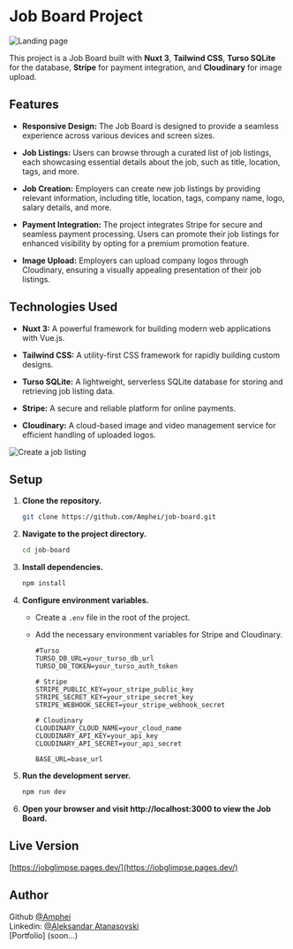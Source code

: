 # Job Board Project

![Landing page](https://res.cloudinary.com/dkofkuquf/image/upload/v1705704467/nuxtshop/syreihou08lt7prdkmic.png)

This project is a Job Board built with **Nuxt 3**, **Tailwind CSS**, **Turso
SQLite** for the database, **Stripe** for payment integration, and
**Cloudinary** for image upload.

## Features

- **Responsive Design:** The Job Board is designed to provide a seamless
  experience across various devices and screen sizes.

- **Job Listings:** Users can browse through a curated list of job listings,
  each showcasing essential details about the job, such as title, location,
  tags, and more.

- **Job Creation:** Employers can create new job listings by providing relevant
  information, including title, location, tags, company name, logo, salary
  details, and more.

- **Payment Integration:** The project integrates Stripe for secure and seamless
  payment processing. Users can promote their job listings for enhanced
  visibility by opting for a premium promotion feature.

- **Image Upload:** Employers can upload company logos through Cloudinary,
  ensuring a visually appealing presentation of their job listings.

## Technologies Used

- **Nuxt 3:** A powerful framework for building modern web applications with
  Vue.js.

- **Tailwind CSS:** A utility-first CSS framework for rapidly building custom
  designs.

- **Turso SQLite:** A lightweight, serverless SQLite database for storing and
  retrieving job listing data.

- **Stripe:** A secure and reliable platform for online payments.

- **Cloudinary:** A cloud-based image and video management service for efficient
  handling of uploaded logos.

![Create a job listing ](https://res.cloudinary.com/dkofkuquf/image/upload/v1705704474/nuxtshop/m2npqwo766nsfgnreggl.png)

## Setup

1. **Clone the repository.**

   ```bash
   git clone https://github.com/Amphei/job-board.git

   ```

2. **Navigate to the project directory.**

   ```bash
   cd job-board

   ```

3. **Install dependencies.**

   ```bash
   npm install

   ```

4. **Configure environment variables.**

   - Create a `.env` file in the root of the project.
   - Add the necessary environment variables for Stripe and Cloudinary.

     ```env
     #Turso
     TURSO_DB_URL=your_turso_db_url
     TURSO_DB_TOKEN=your_turso_auth_token

     # Stripe
     STRIPE_PUBLIC_KEY=your_stripe_public_key
     STRIPE_SECRET_KEY=your_stripe_secret_key
     STRIPE_WEBHOOK_SECRET=your_stripe_webhook_secret

     # Cloudinary
     CLOUDINARY_CLOUD_NAME=your_cloud_name
     CLOUDINARY_API_KEY=your_api_key
     CLOUDINARY_API_SECRET=your_api_secret

     BASE_URL=base_url
     ```

5. **Run the development server.**

   ```bash
   npm run dev

   ```

6. **Open your browser and visit http://localhost:3000 to view the Job Board.**

## Live Version

[https://jobglimpse.pages.dev/](https://jobglimpse.pages.dev/)

## Author

Github [@Amphei](https://github.com/Amphei) <br> Linkedin:
[@Aleksandar Atanasovski](https://www.linkedin.com/in/aleksandar-atanasovski-16b123263/)
<br> [Portfolio] (soon...)
